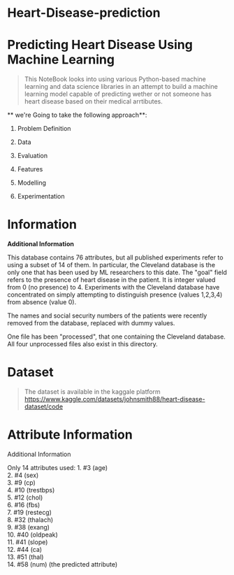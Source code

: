# Heart-Disease-prediction
# Predicting Heart Disease Using Machine Learning

> This NoteBook looks into using various Python-based machine learning and data science libraries in an attempt to build a machine learning model capable of predicting wether or not someone has heart disease based on their medical arrtibutes.

** we're Going to take the following approach**:

1. Problem Definition

2. Data

3. Evaluation

4. Features

5. Modelling

6. Experimentation


# Information

**Additional Information**

This database contains 76 attributes, but all published experiments refer to using a subset of 14 of them.  In particular, the Cleveland database is the only one that has been used by ML researchers to
 this date.  The "goal" field refers to the presence of heart disease in the patient.  It is integer valued from 0 (no presence) to 4. Experiments with the Cleveland database have concentrated on simply attempting to distinguish presence (values 1,2,3,4) from absence (value 0).  
   
The names and social security numbers of the patients were recently removed from the database, replaced with dummy values.

One file has been "processed", that one containing the Cleveland database.  All four unprocessed files also exist in this directory.


# Dataset

> The dataset is available in the kaggale platform https://www.kaggle.com/datasets/johnsmith88/heart-disease-dataset/code



# Attribute Information
Additional Information

Only 14 attributes used:
      1. #3  (age)       
      2. #4  (sex)       
      3. #9  (cp)        
      4. #10 (trestbps)  
      5. #12 (chol)      
      6. #16 (fbs)       
      7. #19 (restecg)   
      8. #32 (thalach)   
      9. #38 (exang)     
      10. #40 (oldpeak)   
      11. #41 (slope)     
      12. #44 (ca)        
      13. #51 (thal)      
      14. #58 (num)       (the predicted attribute)
